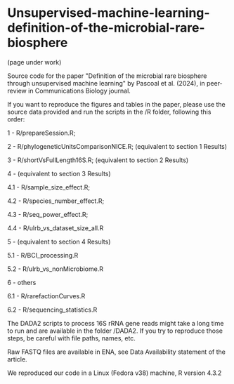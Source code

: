 # Unsupervised-machine-learning-definition-of-the-microbial-rare-biosphere
(page under work)

Source code for the paper "Definition of the microbial rare biosphere through unsupervised machine learning" by Pascoal et al. (2024), in peer-review in Communications Biology journal.

If you want to reproduce the figures and tables in the paper, please use the source data provided and run the scripts in the /R folder, following this order:

1 - R/prepareSession.R;

2 - R/phylogeneticUnitsComparisonNICE.R; (equivalent to section 1 Results)

3 - R/shortVsFullLength16S.R; (equivalent to section 2 Results)

4 - (equivalent to section 3 Results)

4.1 - R/sample_size_effect.R;

4.2 - R/species_number_effect.R;

4.3 - R/seq_power_effect.R;

4.4 - R/ulrb_vs_dataset_size_all.R

5 - (equivalent to section 4 Results)

5.1 - R/BCI_processing.R

5.2 - R/ulrb_vs_nonMicrobiome.R

6 - others

6.1 - R/rarefactionCurves.R

6.2 - R/sequencing_statistics.R

The DADA2 scripts to process 16S rRNA gene reads might take a long time to run and are available in the folder /DADA2. If you try to reproduce those steps, be careful with file paths, names, etc.

Raw FASTQ files are available in ENA, see Data Availability statement of the article.

We reproduced our code in a Linux (Fedora v38) machine, R version 4.3.2
